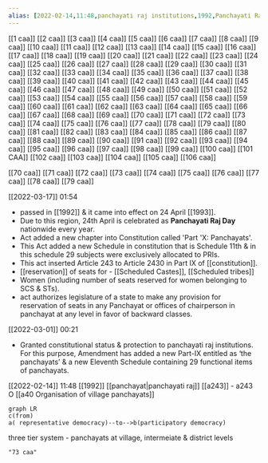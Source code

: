 ```yaml
---
alias: [2022-02-14,11:48,panchayati raj institutions,1992,Panchayati Raj Day]
---
```

[[1 caa]] [[2 caa]] [[3 caa]] [[4 caa]] [[5 caa]] [[6 caa]] [[7 caa]] [[8 caa]] [[9 caa]] [[10 caa]] [[11 caa]] [[12 caa]] [[13 caa]] [[14 caa]] [[15 caa]] [[16 caa]] [[17 caa]] [[18 caa]] [[19 caa]] [[20 caa]]
[[21 caa]] [[22 caa]] [[23 caa]] [[24 caa]] [[25 caa]] [[26 caa]] [[27 caa]] [[28 caa]] [[29 caa]] [[30 caa]] [[31 caa]] [[32 caa]] [[33 caa]] [[34 caa]] [[35 caa]] [[36 caa]] [[37 caa]] [[38 caa]] [[39 caa]] [[40 caa]]
[[41 caa]] [[42 caa]] [[43 caa]] [[44 caa]] [[45 caa]] [[46 caa]] [[47 caa]] [[48 caa]] [[49 caa]] [[50 caa]] [[51 caa]] [[52 caa]] [[53 caa]] [[54 caa]] [[55 caa]] [[56 caa]] [[57 caa]] [[58 caa]] [[59 caa]] [[60 caa]]
[[61 caa]] [[62 caa]] [[63 caa]] [[64 caa]] [[65 caa]] [[66 caa]] [[67 caa]] [[68 caa]] [[69 caa]] [[70 caa]] [[71 caa]] [[72 caa]] [[73 caa]] [[74 caa]] [[75 caa]] [[76 caa]] [[77 caa]] [[78 caa]] [[79 caa]] [[80 caa]]
[[81 caa]] [[82 caa]] [[83 caa]] [[84 caa]] [[85 caa]] [[86 caa]] [[87 caa]] [[88 caa]] [[89 caa]] [[90 caa]] [[91 caa]] [[92 caa]] [[93 caa]] [[94 caa]] [[95 caa]] [[96 caa]] [[97 caa]] [[98 caa]] [[99 caa]] [[100 caa]]
[[101 CAA]] [[102 caa]] [[103 caa]] [[104 caa]] [[105 caa]] [[106 caa]]

[[70 caa]] [[71 caa]] [[72 caa]] [[73 caa]] [[74 caa]] [[75 caa]] [[76 caa]] [[77 caa]] [[78 caa]] [[79 caa]]

[[2022-03-17]] 01:54
- passed in [[1992]] & it came into effect on 24 April [[1993]].
- Due to this region, 24th April is celebrated as **Panchayati Raj Day** nationwide every year.
- Act added a new chapter into Constitution called 'Part 'X: Panchayats'.
- This Act added a new Schedule in constitution that is Schedule 11th & in this schedule 29 subjects were exclusively allocated to PRIs.
- This act inserted Article 243 to Article 2430 in Part IX of [[constitution]].
- [[reservation]] of seats for -
[[Scheduled Castes]], [[Scheduled tribes]]
- Women (including number of seats reserved for women belonging to SCS & STs).
- act authorizes legislature of a state to make any provision for reservation of seats in any Panchayat or offices of chairperson in panchayat at any level in favor of backward classes.

[[2022-03-01]] 00:21
- Granted constitutional status & protection to panchayati raj institutions. For this purpose, Amendment has added a new Part-IX entitled as ‘the panchayats’ & a new Eleventh Schedule containing 29 functional items of panchayats.

[[2022-02-14]] 11:48 [[1992]]
[[panchayat|panchayati raj]]
[[a243]] - a243 O
[[a40 Organisation of village panchayats]]
```mermaid 2022-02-14 - 15:48
graph LR
c(from)
a( representative democracy)--to-->b(participatory democracy)
```
three tier system - panchayats at village, intermeiate & district levels
```query
"73 caa"
```